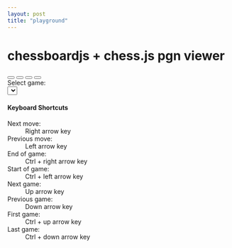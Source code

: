 ```yaml
---
layout: post
title: "playground"
---
```



<div class="container">
      <div class="page-header">
        <h1>chessboardjs + chess.js pgn viewer</h1>
      </div>
      <div class="row">
        <div class="col-xs-4">
          <div id="board" style="width: 100%;"></div>
          <div id="board-buttons">
            <button type="button" class="btn btn-default" id="btnStart"><i class="fa fa-fast-backward fa-lg"></i></button>
            <button type="button" class="btn btn-default" id="btnPrevious"><i class="fa fa-step-backward fa-lg"></i></button>
            <button type="button" class="btn btn-default" id="btnNext"><i class="fa fa-step-forward fa-lg"></i></button>
            <button type="button" class="btn btn-default" id="btnEnd"><i class="fa fa-fast-forward fa-lg"></i></button>
          </div>
        </div>
        <div class="col-xs-8">
          <form class="form-horizontal" role="form">
            <div class="form-group">
              <label for="gameSelect" class="col-xs-4 control-label">Select game:</label>
              <div class="col-xs-8">
                <select id="gameSelect" class="form-control input-sm" onchange="loadGame(this.value);return false;"></select>
              </div>
            </div>
          </form>
          <div id="game-data">
          </div>
        </div>
      </div>
      <div class="row">
        <div class="col-xs-12">
          <h4>Keyboard Shortcuts</h4>
          <dl class="dl-horizontal">
            <dt>Next move:</dt><dd>Right arrow key</dd>
            <dt>Previous move:</dt><dd>Left arrow key</dd>
            <dt>End of game:</dt><dd>Ctrl + right arrow key</dd>
            <dt>Start of game:</dt><dd>Ctrl + left arrow key</dd>
            <dt>Next game:</dt><dd>Up arrow key</dd>
            <dt>Previous game:</dt><dd>Down arrow key</dd>
            <dt>First game:</dt><dd>Ctrl + up  arrow key</dd>
            <dt>Last game:</dt><dd>Ctrl + down arrow key</dd>
          </dl>
        </div>
      </div>
    </div>
    <script src="/chess/pgnviewer/chessboardjs/js/chessboard-0.3.0.min.js"></script>
    <script src="/chess/pgnviewer/chessjs/chess.js"></script>
    <script src="/chess/pgnviewerjs/pgnviewer.js"></script>
